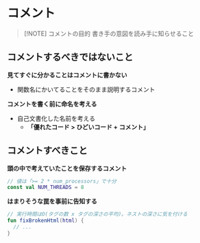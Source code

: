 # コメント
> [!NOTE] コメントの目的
書き手の意図を読み手に知らせること

## コメントするべきではないこと

**見てすぐに分かることはコメントに書かない** 
- 関数名にかいてることをそのまま説明するコメント

**コメントを書く前に命名を考える**
- 自己文書化した名前を考える
  - **「優れたコード > ひどいコード + コメント」**

## コメントすべきこと

**頭の中で考えていたことを保存するコメント**
```kotlin
// 値は「>= 2 * num_processors」で十分
const val NUM_THREADS = 8
```

**はまりそうな罠を事前に告知する**
```kotlin
// 実行時間はO(タグの数 x タグの深さの平均)。ネストの深さに気を付ける
fun fixBrokenHtml(html) {
  // ...
}